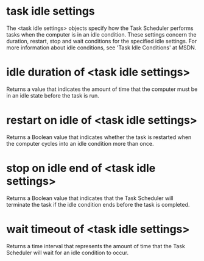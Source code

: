 # task idle settings

The &lt;task idle settings&gt; objects specify how the Task Scheduler performs tasks when the computer is in an idle condition. These settings concern the duration, restart, stop and wait conditions for the specified idle settings. For more information about idle conditions, see &#39;Task Idle Conditions&#39; at MSDN.

# idle duration of &lt;task idle settings&gt;

Returns a value that indicates the amount of time that the computer must be in an idle state before the task is run.

# restart on idle of &lt;task idle settings&gt;

Returns a Boolean value that indicates whether the task is restarted when the computer cycles into an idle condition more than once.

# stop on idle end of &lt;task idle settings&gt;

Returns a Boolean value that indicates that the Task Scheduler will terminate the task if the idle condition ends before the task is completed.

# wait timeout of &lt;task idle settings&gt;

Returns a time interval that represents the amount of time that the Task Scheduler will wait for an idle condition to occur.
